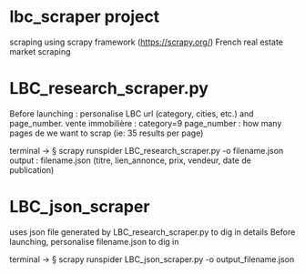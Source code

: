 # lbc_scraper project
scraping using scrapy framework (https://scrapy.org/)
French real estate market scraping


# LBC_research_scraper.py
Before launching : personalise LBC url (category, cities, etc.) and page_number.
vente immobilière : category=9
page_number : how many pages de we want to scrap (ie: 35 results per page)

terminal -> § scrapy runspider LBC_research_scraper.py -o filename.json
output : filename.json (titre, lien_annonce, prix, vendeur, date de publication)


# LBC_json_scraper
uses json file generated by LBC_research_scraper.py to dig in details
Before launching, personalise filename.json to dig in

terminal -> § scrapy runspider LBC_json_scraper.py -o output_filename.json

